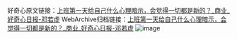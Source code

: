 好奇心原文链接：[上班第一天给自己什么心理暗示，会觉得一切都是新的？_商业_好奇心日报-邓若虚](https://www.qdaily.com/articles/6322.html)
WebArchive归档链接：[上班第一天给自己什么心理暗示，会觉得一切都是新的？_商业_好奇心日报-邓若虚](http://web.archive.org/web/20190623170154/https://www.qdaily.com/articles/6322.html)
![image](http://ww3.sinaimg.cn/large/007d5XDply1g3w9ta61fyj30u02se4qp)